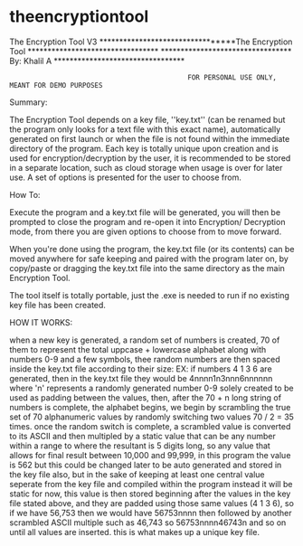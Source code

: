 # theencryptiontool
The Encryption Tool V3
                            *********************************The Encryption Tool *********************************
                            *********************************   By: Khalil A     *********************************

                                                FOR PERSONAL USE ONLY, MEANT FOR DEMO PURPOSES


Summary:

The Encryption Tool depends on a key file, ''key.txt'' (can be renamed but the program only looks for a text file with this exact name), 
automatically generated on first launch or when the file is not found within the immediate directory of the program. Each key is totally 
unique upon creation and is used for encryption/decryption by the user, it is recommended to be stored in a separate location, such as 
cloud storage when usage is over for later use. A set of options is presented for the user to choose from.

How To:

Execute the program and a key.txt file will be generated, you will then be prompted to close the program and re-open it into Encryption/
Decryption mode, from there you are given options to choose from to move forward.

When you're done using the program, the key.txt file (or its contents) can be moved anywhere for safe keeping and paired with the program 
later on, by copy/paste or dragging the key.txt file into the same directory as the main Encryption Tool.

The tool itself is totally portable, just the .exe is needed to run if no existing key file has been created.

HOW IT WORKS:

when a new key is generated, a random set of numbers is created, 70 of them to represent the total uppcase + lowercase alphabet along with numbers 0-9 and a few symbols,
thee random numbers are then spaced inside the key.txt file according to their size:
EX: if numbers 4 1 3 6 are generated, then in the key.txt file they would be
4nnnn1n3nnn6nnnnnn where 'n' represents a randomly generated number 0-9 solely created to be used as padding between the values, then, after
the 70 + n long string of numbers is complete, the alphabet begins,
we begin by scrambling the true set of 70 alphanumeric values by randomly switching two values 70 / 2 = 35 times.
once the random switch is complete, a scrambled value is converted to its ASCII and then multipled by a static value that can be any number within a range to
where the resultant is 5 digits long, so any value that allows for final result between 10,000 and 99,999, in this program the value is 562 but this
could be changed later to be auto generated and stored in the key file also, but in the sake of keeping at least one central value
seperate from the key file and compiled within the program instead it will be static for now, this value is then stored beginning after the values in the
key file stated above, and they are padded using those same values (4 1 3 6), so if we have 56,753 then we would have 56753nnnn then followed by another 
scrambled ASCII multiple such as 46,743 so 56753nnnn46743n and so on until all values are inserted.
this is what makes up a unique key file.

